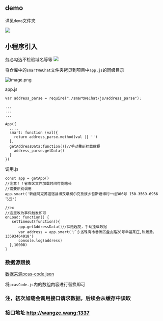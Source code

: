 <!--
 * @Author: wangzhichiao<https://github.com/wzc570738205>
 * @Date: 2020-04-21 14:24:59
 * @LastEditors: wangzhichiao<https://github.com/wzc570738205>
 * @LastEditTime: 2020-04-26 17:34:30
 -->

## demo

详见```demo```文件夹

![](https://gitee.com/Wzhichao/img/raw/master/uPic/HiovfR25%20.png) 

## 小程序引入
务必勾选不检验域名等等
![](https://gitee.com/Wzhichao/img/raw/master/uPic/q50LEr14%20.png)

将仓库中的```smartWeChat```文件夹拷贝到项目中```app.js```的同级目录

![image.png](https://gitee.com/Wzhichao/img/raw/master/uPic/P2DFuD45%20.png)

app.js
```
var address_parse = require("./smartWeChat/js/address_parse");

...
...
...

App({
  ....
  smart: function (val){
    return address_parse.method(val || '')
  },
  getAddressData:function(){//手动重新挂载数据
    address_parse.getData()
  }
})

```

调用.js
```
const app = getApp()
//注意！！省市区文件加载时间可能略长
//需要识别调用  
app.smart('新疆阿克苏温宿县博孜墩柯尔克孜族乡吾斯塘博村一组306号 150-3569-6956 马云')

//ex
//这里改为事件触发即可
onLoad: function() {
   setTimeout(function(){
      app.getAddressData()//保险起见，手动挂载数据
      var address = app.smart('广东省珠海市香洲区盘山路28号幸福茶庄,陈景勇，13593464918')
      console.log(address)
  },10000) 
}

```
### 数据源跟换
[数据来源pcas-code.json](https://github.com/modood/Administrative-divisions-of-China/blob/master/dist/pcas-code.json)

将```pcasCode.js```内的数组内容进行替换即可

### 注，初次加载会调用接口请求数据，后续会从缓存中读取
### 接口地址 http://wangzc.wang:1337

